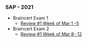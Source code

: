 ### SAP - 2021 
* Braincert Exam 1 
  * [Review #1  Week of Mar 1 -5](BrainCert.Exam2.Attemp1.Review_Answers_(3_9_2021_11_56_47_PM).html) 
* Braincert Exam 2 
  * [Review #1  Week of Mar 8- 12](BrainCert.Exam2.Attemp1.Review_Answers_(3_9_2021_11_56_47_PM).html)
